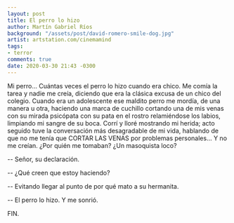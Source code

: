 ```yaml
---
layout: post
title: El perro lo hizo
author: Martín Gabriel Ríos
background: "/assets/post/david-romero-smile-dog.jpg"
artist: artstation.com/cinemamind
tags:
- terror
comments: true
date: 2020-03-30 21:43 -0300
---
```

Mi perro... Cuántas veces el perro lo hizo cuando era chico. Me comía la tarea
y nadie me creía, diciendo que era la clásica excusa de un chico del colegio.
Cuando era un adolescente ese maldito perro me mordía, de una manera u otra,
haciendo una marca de cuchillo cortando una de mis venas con su mirada
psicópata con su pata en el rostro relamiéndose los labios, limpiando mi sangre
de su boca. Corrí y lloré mostrando mi herida; acto seguido tuve la
conversación más desagradable de mi vida, hablando de que no me tenía que
CORTAR LAS VENAS por problemas personales... Y no me creían. ¿Por quién me
tomaban? ¿Un masoquista loco?

-- Señor, su declaración.

-- ¿Qué creen que estoy haciendo?

-- Evitando llegar al punto de por qué mato a su hermanita.

-- El perro lo hizo. Y me sonrió.

FIN.
